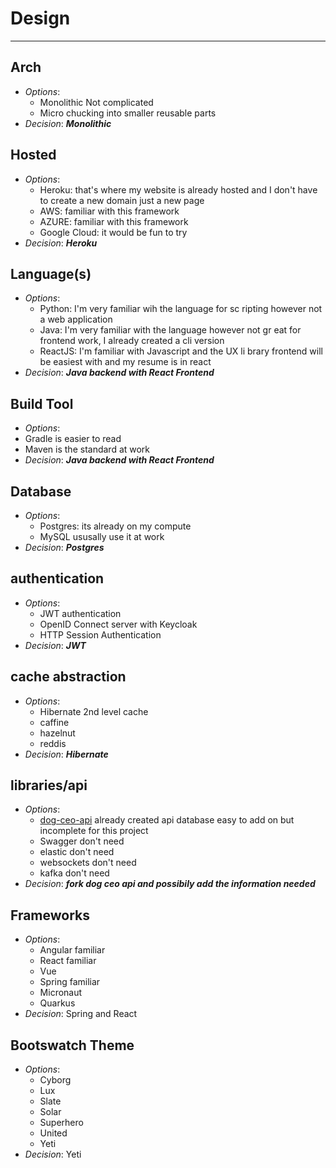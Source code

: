 # Design

---

## Arch

- _Options_:
  - Monolithic Not complicated
  - Micro chucking into smaller reusable parts
- _Decision_: **_Monolithic_**

## Hosted

- _Options_:
  - Heroku: that's where my website is already hosted and I don't have to create a new domain just a new page
  - AWS: familiar with this framework
  - AZURE: familiar with this framework
  - Google Cloud: it would be fun to try
- _Decision_: **_Heroku_**

## Language(s)

- _Options_:
  - Python: I'm very familiar wih the language for sc ripting however not a web application
  - Java: I'm very familiar with the language however not gr eat for frontend work, I already created a cli version
  - ReactJS: I'm familiar with Javascript and the UX li brary frontend will be easiest with and my resume is in react
- _Decision_: **_Java backend with React Frontend_**

## Build Tool

- _Options_:
- Gradle is easier to read
- Maven is the standard at work
- _Decision_: **_Java backend with React Frontend_**

## Database

- _Options_:
  - Postgres: its already on my compute
  - MySQL ususally use it at work
- _Decision_: **_Postgres_**

## authentication

- _Options_:
  - JWT authentication
  - OpenID Connect server with Keycloak
  - HTTP Session Authentication
- _Decision_: **_JWT_**

## cache abstraction

- _Options_:
  - Hibernate 2nd level cache
  - caffine
  - hazelnut
  - reddis
- _Decision_: **_Hibernate_**

## libraries/api

- _Options_:
  - [dog-ceo-api](https://github.com/ElliottLandsborough/dog-ceo-api) already created api database easy to add on but incomplete for this project
  - Swagger don't need
  - elastic don't need
  - websockets don't need
  - kafka don't need
- _Decision_: **_fork dog ceo api and possibily add the information needed_**

## Frameworks

- _Options_:
  - Angular familiar
  - React familiar
  - Vue
  - Spring familiar
  - Micronaut
  - Quarkus
- _Decision_: Spring and React

## Bootswatch Theme

- _Options_:
  - Cyborg
  - Lux
  - Slate
  - Solar
  - Superhero
  - United
  - Yeti
- _Decision_: Yeti
